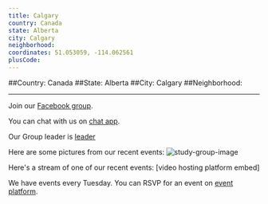 ```yaml
---
title: Calgary
country: Canada
state: Alberta
city: Calgary
neighborhood: 
coordinates: 51.053059, -114.062561
plusCode:
---
```


##Country: Canada
##State: Alberta
##City: Calgary
##Neighborhood: 
*****
Join our [Facebook group](https://www.facebook.com/groups/free.code.camp.calgary).

You can chat with us on [chat app]().

Our Group leader is [leader]()

Here are some pictures from our recent events:
![study-group-image]()

Here's a stream of one of our recent events:
[video hosting platform embed]

We have events every Tuesday. You can RSVP for an event on [event platform]().
